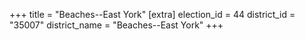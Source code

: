 +++
title = "Beaches--East York"
[extra]
election_id = 44
district_id = "35007"
district_name = "Beaches--East York"
+++
